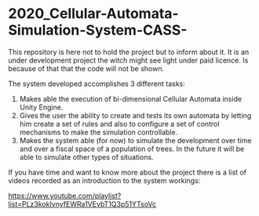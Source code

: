 # 2020_Cellular-Automata-Simulation-System-CASS-

This repository is here not to hold the project but to inform about it. It is an under development project the witch might see light under paid licence. Is because of that that the code will not be shown.

The system developed accomplishes 3 different tasks:

  1.	Makes able the execution of bi-dimensional Cellular Automata inside Unity Engine.
  2.	Gives the user the ability to create and tests its own automata by letting him create a set of rules and also to configure a set of control mechanisms to make the simulation controllable.
  3.	Makes the system able (for now) to simulate the development over time and over a fiscal space of a population of trees. In the future it will be able to simulate other types of situations.

If you have time and want to know more about the project there is a list of videos recorded as an introduction to the system workings:

https://www.youtube.com/playlist?list=PLz3kokIvnyfEWRa1VEvbT1Q3p51YTsoVc
